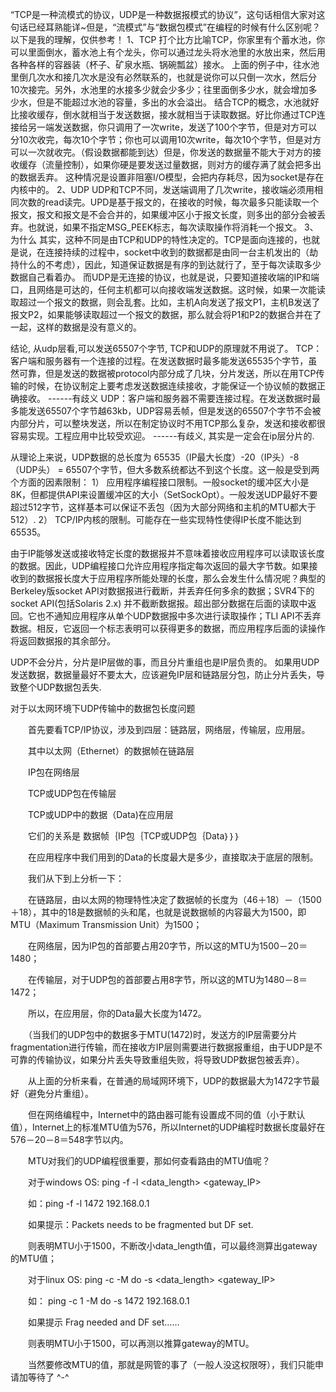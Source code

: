 “TCP是一种流模式的协议，UDP是一种数据报模式的协议”，这句话相信大家对这句话已经耳熟能详~但是，“流模式”与“数据包模式”在编程的时候有什么区别呢？以下是我的理解，仅供参考！ 1、TCP 
打个比方比喻TCP，你家里有个蓄水池，你可以里面倒水，蓄水池上有个龙头，你可以通过龙头将水池里的水放出来，然后用各种各样的容器装（杯子、矿泉水瓶、锅碗瓢盆）接水。 上面的例子中，往水池里倒几次水和接几次水是没有必然联系的，也就是说你可以只倒一次水，然后分10次接完。另外，水池里的水接多少就会少多少；往里面倒多少水，就会增加多少水，但是不能超过水池的容量，多出的水会溢出。 
结合TCP的概念，水池就好比接收缓存，倒水就相当于发送数据，接水就相当于读取数据。好比你通过TCP连接给另一端发送数据，你只调用了一次write，发送了100个字节，但是对方可以分10次收完，每次10个字节；你也可以调用10次write，每次10个字节，但是对方可以一次就收完。（假设数据都能到达）但是，你发送的数据量不能大于对方的接收缓存（流量控制），如果你硬是要发送过量数据，则对方的缓存满了就会把多出的数据丢弃。 这种情况是设置非阻塞I/O模型，会把内存耗尽，因为socket是存在内核中的。 2、UDP 
UDP和TCP不同，发送端调用了几次write，接收端必须用相同次数的read读完。UPD是基于报文的，在接收的时候，每次最多只能读取一个报文，报文和报文是不会合并的，如果缓冲区小于报文长度，则多出的部分会被丢弃。也就说，如果不指定MSG_PEEK标志，每次读取操作将消耗一个报文。 3、为什么 
其实，这种不同是由TCP和UDP的特性决定的。TCP是面向连接的，也就是说，在连接持续的过程中，socket中收到的数据都是由同一台主机发出的（劫持什么的不考虑），因此，知道保证数据是有序的到达就行了，至于每次读取多少数据自己看着办。 
而UDP是无连接的协议，也就是说，只要知道接收端的IP和端口，且网络是可达的，任何主机都可以向接收端发送数据。这时候，如果一次能读取超过一个报文的数据，则会乱套。比如，主机A向发送了报文P1，主机B发送了报文P2，如果能够读取超过一个报文的数据，那么就会将P1和P2的数据合并在了一起，这样的数据是没有意义的。


结论, 从udp层看,可以发送65507个字节, 
TCP和UDP的原理就不用说了。
TCP：客户端和服务器有一个连接的过程。在发送数据时最多能发送65535个字节，虽然可靠，但是发送的数据被protocol内部分成了几块，分片发送，所以在用TCP传输的时候，在协议制定上要考虑发送数据连续接收，才能保证一个协议帧的数据正确接收。 ------有歧义
UDP：客户端和服务器不需要连接过程。在发送数据时最多能发送65507个字节越63kb，UDP容易丢帧，但是发送的65507个字节不会被内部分片，可以整块发送，所以在制定协议时不用TCP那么复杂，发送和接收都很容易实现。工程应用中比较受欢迎。 ------有歧义, 其实是一定会在ip层分片的.

从理论上来说，UDP数据的总长度为 65535（IP最大长度）-20（IP头）-8（UDP头） = 65507个字节，但大多数系统都达不到这个长度。这一般是受到两个方面的因素限制：
1） 应用程序编程接口限制。一般socket的缓冲区大小是8K，但都提供API来设置缓冲区的大小（SetSockOpt）。一般发送UDP最好不要超过512字节，这样基本可以保证不丢包（因为大部分网络和主机的MTU都大于512）.
2） TCP/IP内核的限制。可能存在一些实现特性使得IP长度不能达到65535。

由于IP能够发送或接收特定长度的数据报并不意味着接收应用程序可以读取该长度的数据。因此，UDP编程接口允许应用程序指定每次返回的最大字节数。如果接收到的数据报长度大于应用程序所能处理的长度，那么会发生什么情况呢？典型的Berkeley版socket API对数据报进行截断，并丢弃任何多余的数据；SVR4下的socket API(包括Solaris 2.x) 并不截断数据报。超出部分数据在后面的读取中返回。它也不通知应用程序从单个UDP数据报中多次进行读取操作；TLI API不丢弃数据。相反，它返回一个标志表明可以获得更多的数据，而应用程序后面的读操作将返回数据报的其余部分。

UDP不会分片，分片是IP层做的事，而且分片重组也是IP层负责的。
如果用UDP发送数据，数据量最好不要太大，应该避免IP层和链路层分包，防止分片丢失，导致整个UDP数据包丢失.



对于以太网环境下UDP传输中的数据包长度问题

　　首先要看TCP/IP协议，涉及到四层：链路层，网络层，传输层，应用层。

　　其中以太网（Ethernet）的数据帧在链路层

　　IP包在网络层

　　TCP或UDP包在传输层

　　TCP或UDP中的数据（Data)在应用层

　　它们的关系是 数据帧｛IP包｛TCP或UDP包｛Data｝｝｝

　　在应用程序中我们用到的Data的长度最大是多少，直接取决于底层的限制。

　　我们从下到上分析一下：

　　在链路层，由以太网的物理特性决定了数据帧的长度为（46＋18）－（1500＋18），其中的18是数据帧的头和尾，也就是说数据帧的内容最大为1500，即MTU（Maximum Transmission Unit）为1500；

　　在网络层，因为IP包的首部要占用20字节，所以这的MTU为1500－20＝1480；

　　在传输层，对于UDP包的首部要占用8字节，所以这的MTU为1480－8＝1472；

　　所以，在应用层，你的Data最大长度为1472。

　　（当我们的UDP包中的数据多于MTU(1472)时，发送方的IP层需要分片fragmentation进行传输，而在接收方IP层则需要进行数据报重组，由于UDP是不可靠的传输协议，如果分片丢失导致重组失败，将导致UDP数据包被丢弃）。

　　从上面的分析来看，在普通的局域网环境下，UDP的数据最大为1472字节最好（避免分片重组）。

　　但在网络编程中，Internet中的路由器可能有设置成不同的值（小于默认值），Internet上的标准MTU值为576，所以Internet的UDP编程时数据长度最好在576－20－8＝548字节以内。

　　MTU对我们的UDP编程很重要，那如何查看路由的MTU值呢？

　　对于windows OS: ping -f -l <data_length> <gateway_IP>

　　如：ping -f -l 1472 192.168.0.1

　　如果提示：Packets needs to be fragmented but DF set.

　　则表明MTU小于1500，不断改小data_length值，可以最终测算出gateway的MTU值；

　　对于linux OS: ping -c <number> -M do -s <data_length> <gateway_IP>

　　如： ping -c 1 -M do -s 1472 192.168.0.1

　　如果提示 Frag needed and DF set……

　　则表明MTU小于1500，可以再测以推算gateway的MTU。

　　当然要修改MTU的值，那就是网管的事了（一般人没这权限呀），我们只能申请加等待了 ^-^ 
